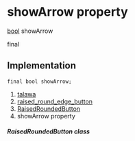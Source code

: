 
<div>

# showArrow property

</div>


[bool](https://api.flutter.dev/flutter/dart-core/bool-class.html)
showArrow


final




## Implementation

``` language-dart
final bool showArrow;
```







1.  [talawa](../../index.html)
2.  [raised_round_edge_button](../../widgets_raised_round_edge_button/)
3.  [RaisedRoundedButton](../../widgets_raised_round_edge_button/RaisedRoundedButton-class.html)
4.  showArrow property

##### RaisedRoundedButton class







